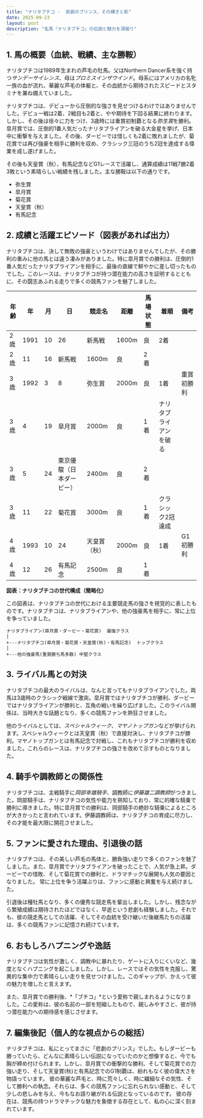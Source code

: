 ```yaml
---
title: "ナリタブチコ -  悲劇のプリンス、その輝きと影"
date: 2025-09-23
layout: post
description: "名馬『ナリタブチコ』の伝説と魅力を深堀り"
---
```


## 1. 馬の概要（血統、戦績、主な勝鞍）

ナリタブチコは1989年生まれの芦毛の牡馬。父はNorthern Dancer系を強く持つ*サンデーサイレンス*、母は*プロミスインザウインド*。母系にはアメリカの名牝一族の血が流れ、華麗な芦毛の体躯と、その血統から期待されたスピードとスタミナを兼ね備えていました。  

ナリタブチコは、デビューから圧倒的な強さを見せつけるわけではありませんでした。デビュー戦は2着、2戦目も2着と、やや期待を下回る結果に終わります。しかし、その後は徐々に力をつけ、3歳時には重賞初制覇となる*弥生賞*を勝利。皐月賞では、圧倒的1番人気だったナリタブライアンを破る大金星を挙げ、日本中に衝撃を与えました。その後、ダービーでは惜しくも2着に敗れましたが、菊花賞では再び強豪を相手に勝利を収め、クラシック三冠のうち2冠を達成する偉業を成し遂げました。

その後も天皇賞（秋）、有馬記念などG1レースで活躍し、通算成績は11戦7勝2着3敗という素晴らしい戦績を残しました。主な勝鞍は以下の通りです。

* 弥生賞
* 皐月賞
* 菊花賞
* 天皇賞（秋）
* 有馬記念


## 2. 成績と活躍エピソード（図表があれば出力）

ナリタブチコは、決して無敗の強豪というわけではありませんでしたが、その勝利の重みに他の馬とは違う凄みがありました。特に皐月賞での勝利は、圧倒的1番人気だったナリタブライアンを相手に、最後の直線で鮮やかに差し切ったものでした。このレースは、ナリタブチコが持つ潜在能力の高さを証明するとともに、その闘志あふれる走りで多くの競馬ファンを魅了しました。

| 年齢 | 年 | 月 | 日 | 競走名 | 距離 | 馬場状態 | 着順 | 備考 |
|---|---|---|---|---|---|---|---|---|
| 2歳 | 1991 | 10 | 26 | 新馬戦 | 1600m | 良 | 2着 | |
| 2歳 | 11 | 16 | 新馬戦 | 1600m | 良 | 2着 | |
| 3歳 | 1992 | 3 | 8 | 弥生賞 | 2000m | 良 | 1着 | 重賞初勝利 |
| 3歳 | 4 | 19 | 皐月賞 | 2000m | 良 | 1着 | ナリタブライアンを破る |
| 3歳 | 5 | 24 | 東京優駿（日本ダービー） | 2400m | 良 | 2着 |  |
| 3歳 | 11 | 22 | 菊花賞 | 3000m | 良 | 1着 | クラシック2冠達成 |
| 4歳 | 1993 | 10 | 24 | 天皇賞（秋） | 2000m | 良 | 1着 | G1初勝利 |
| 4歳 | 12 | 26 | 有馬記念 | 2500m | 良 | 1着 | |


**図表：ナリタブチコの世代構成（簡略化）**

この図表は、ナリタブチコの世代における主要競走馬の強さを視覚的に表したものです。ナリタブチコは、ナリタブライアンや、他の強豪馬を相手に、常に上位を争っていました。

```
ナリタブライアン(皐月賞・ダービー・菊花賞)  最強クラス
|
+---ナリタブチコ(皐月賞・菊花賞・天皇賞(秋)・有馬記念)  トップクラス
|
+---他の強豪馬(重賞勝ち馬多数) 中堅クラス
```


## 3. ライバル馬との対決

ナリタブチコの最大のライバルは、なんと言ってもナリタブライアンでした。両馬は3歳時のクラシック戦線で激突。皐月賞ではナリタブチコが勝利、ダービーではナリタブライアンが勝利と、互角の戦いを繰り広げました。このライバル関係は、当時大きな話題となり、多くの競馬ファンを熱狂させました。

他のライバルとしては、*スペシャルウィーク*、*マヤノトップガン*などが挙げられます。スペシャルウィークとは天皇賞（秋）で直接対決し、ナリタブチコが勝利。マヤノトップガンとは有馬記念で対戦し、これもナリタブチコが勝利を収めました。これらのレースは、ナリタブチコの強さを改めて示すものとなりました。


## 4. 騎手や調教師との関係性

ナリタブチコは、主戦騎手に*岡部幸雄騎手*、調教師に*伊藤雄二調教師*がつきました。岡部騎手は、ナリタブチコの気性や能力を熟知しており、常に的確な騎乗で勝利に導きました。特に皐月賞での勝利は、岡部騎手の絶妙な騎乗によるところが大きかったと言われています。伊藤調教師は、ナリタブチコの育成に尽力し、その才能を最大限に開花させました。


## 5. ファンに愛された理由、引退後の話

ナリタブチコは、その美しい芦毛の馬体と、勝負強い走りで多くのファンを魅了しました。また、皐月賞でナリタブライアンを破ったことで、人気が急上昇。ダービーでの惜敗、そして菊花賞での勝利と、ドラマチックな展開も人気の要因となりました。  常に上位を争う活躍ぶりは、ファンに感動と興奮を与え続けました。

引退後は種牡馬となり、多くの優秀な競走馬を輩出しました。しかし、残念ながら繁殖成績は期待されたほどではなく、早逝という悲劇も経験しました。それでも、彼の競走馬としての活躍、そしてその血統を受け継いだ後継馬たちの活躍は、多くの競馬ファンに記憶され続けています。


## 6. おもしろハプニングや逸話

ナリタブチコは気性が激しく、調教中に暴れたり、ゲートに入りにくいなど、幾度となくハプニングを起こしました。しかし、レースではその気性を克服し、驚異的な集中力で素晴らしい走りを見せつけました。このギャップが、かえって彼の魅力を増したと言えます。

また、皐月賞での勝利後、*「ブチコ」*という愛称で親しまれるようになりました。この愛称は、彼の名前の一部を短縮したもので、親しみやすさと、彼が持つ潜在能力への期待感を感じさせます。


## 7. 編集後記（個人的な視点からの総括）

ナリタブチコは、私にとってまさに「悲劇のプリンス」でした。もしダービーも勝っていたら、どんなに素晴らしい伝説になっていたのかと想像すると、今でも胸が締め付けられます。しかし、皐月賞での衝撃的な勝利、そして菊花賞での力強い走り、そして天皇賞(秋)と有馬記念でのG1制覇は、紛れもなく彼の偉大さを物語っています。  彼の華麗な芦毛と、時に荒々しく、時に繊細なその気性、そして勝利への執念。それらは、多くの競馬ファンに忘れられない感動と、そして少しの悲しみを与え、今もなお語り継がれる伝説となっているのです。  彼の存在は、競馬の持つドラマチックな魅力を象徴する存在として、私の心に深く刻まれています。
